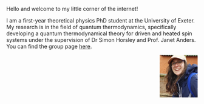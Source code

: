 Hello and welcome to my little corner of the internet!

I am a first-year theoretical physics PhD student at the University of Exeter. My research is in the field of quantum thermodynamics, specifically developing a quantum thermodynamical theory for driven and heated spin systems under the supervision of Dr Simon Horsley and Prof. Janet Anders. You can find the group page [here](http://www.quantum-exeter.co.uk/).

<img style="float: right;" src="profile.jpg" alt="Profile Picture" width="100"/>
